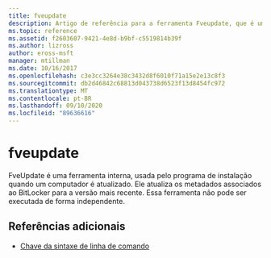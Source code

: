 ```yaml
---
title: fveupdate
description: Artigo de referência para a ferramenta Fveupdate, que é uma ferramenta interna usada pelo programa de instalação quando um computador é atualizado.
ms.topic: reference
ms.assetid: f2603607-9421-4e8d-b9bf-c5519814b39f
ms.author: lizross
author: eross-msft
manager: mtillman
ms.date: 10/16/2017
ms.openlocfilehash: c3e3cc3264e38c3432d8f6010f71a15e2e13c8f3
ms.sourcegitcommit: db2d46842c68813d043738d6523f13d8454fc972
ms.translationtype: MT
ms.contentlocale: pt-BR
ms.lasthandoff: 09/10/2020
ms.locfileid: "89636616"
---
```

# <a name="fveupdate"></a>fveupdate

FveUpdate é uma ferramenta interna, usada pelo programa de instalação quando um computador é atualizado. Ele atualiza os metadados associados ao BitLocker para a versão mais recente. Essa ferramenta não pode ser executada de forma independente.

## <a name="additional-references"></a>Referências adicionais

- [Chave da sintaxe de linha de comando](command-line-syntax-key.md)
